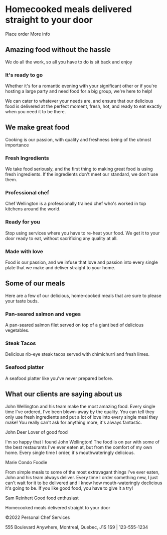 # Homecooked meals delivered straight to your door

Place order
More info

## Amazing food without the hassle

We do all the work, so all you have to do is sit back and enjoy

### It's ready to go

Whether it's for a romantic evening with your significant other or if you're hosting a large party and need food for a big group, we're here to help!

We can cater to whatever your needs are, and ensure that our delicious food is delivered at the perfect moment, fresh, hot, and ready to eat exactly when you need it to be there.

## We make great food

Cooking is our passion, with quality and freshness being of the utmost importance

### Fresh Ingredients

We take food seriously, and the first thing to making great food is using fresh ingredients. If the ingredients don't meet our standard, we don't use them.

### Professional chef

Chef Wellington is a professionally trained chef who's worked in top kitchens around the world.

### Ready for you

Stop using services where you have to re-heat your food. We get it to your door ready to eat, without sacrificing any quality at all.

### Made with love

Food is our passion, and we infuse that love and passion into every single plate that we make and deliver straight to your home.

## Some of our meals

Here are a few of our delicious, home-cooked meals that are sure to please your taste buds.

### Pan-seared salmon and veges

A pan-seared salmon filet served on top of a giant bed of delicious vegetables.

### Steak Tacos

Delicious rib-eye steak tacos served with chimichurri and fresh limes.

### Seafood platter

A seafood platter like you've never prepared before.

## What our clients are saying about us

John Wellington and his team make the most amazing food. Every single time I've ordered, I've been blown-away by the quality. You can tell they only use fresh ingredients and put a lot of love into every single meal they make! You really can't ask for anything more, it's always fantastic.

John Deer
Lover of good food

I'm so happy that I found John Wellington! The food is on par with some of the best restaurants I've ever eaten at, but from the comfort of my own home. Every single time I order, it's mouthwateringly delicious.

Marie Condo
Foodie

From simple meals to some of the most extravagant things I've ever eaten, John and his team always deliver. Every time I order something new, I just can't wait for it to be delivered and I know how mouth-wateringly declicious it's going to be. If you like good food, you have to give it a try!

Sam Reinhert
Good food enthusiast

Homecooked meals delivered straight to your door

©2022 Personal Chef Services

555 Boulevard Anywhere, Montreal, Quebec, J1S 1S9 | 123-555-1234
